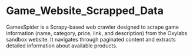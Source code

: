 # Game_Website_Scrapped_Data
GamesSpider is a Scrapy-based web crawler designed to scrape game information (name, category, price, link, and description) from the Oxylabs sandbox website. It navigates through paginated content and extracts detailed information about available products.
